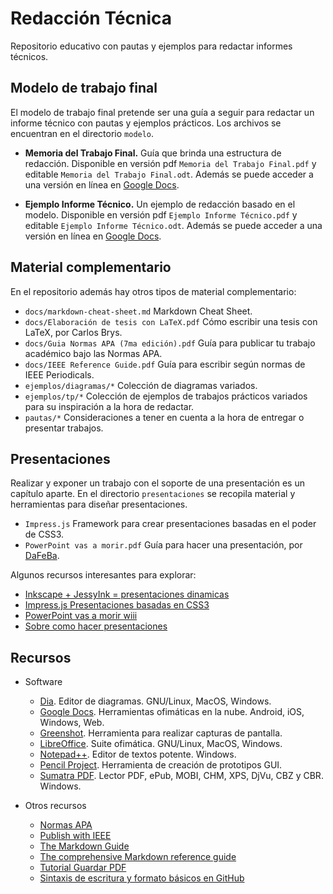 # Redacción Técnica

Repositorio educativo con pautas y ejemplos para redactar informes técnicos.

## Modelo de trabajo final

El modelo de trabajo final pretende ser una guía a seguir para redactar un informe técnico con pautas y ejemplos prácticos. Los archivos se encuentran en el directorio `modelo`.

- **Memoria del Trabajo Final.** Guía que brinda una estructura de redacción. Disponible en versión pdf `Memoria del Trabajo Final.pdf` y editable `Memoria del Trabajo Final.odt`. Además se puede acceder a una versión en línea en [Google Docs](https://docs.google.com/document/d/17LEamsrHVSWW7h_Q9vsXceS2OKmEkbil5PoUAOe40n0).

- **Ejemplo Informe Técnico.** Un ejemplo de redacción basado en el modelo. Disponible en versión pdf `Ejemplo Informe Técnico.pdf` y editable `Ejemplo Informe Técnico.odt`. Además se puede acceder a una versión en línea en [Google Docs](https://docs.google.com/document/d/1nyXuRda88w7UsFbD4Z-Drb5UBqbnPBianTHqCXTBi8o).

## Material complementario

En el repositorio además hay otros tipos de material complementario:

- `docs/markdown-cheat-sheet.md` Markdown Cheat Sheet.
- `docs/Elaboración de tesis con LaTeX.pdf` Cómo escribir una tesis con LaTeX, por Carlos Brys.
- `docs/Guia Normas APA (7ma edición).pdf` Guía para publicar tu trabajo académico bajo las Normas APA.
- `docs/IEEE Reference Guide.pdf` Guía para escribir según normas de IEEE Periodicals.
- `ejemplos/diagramas/*` Colección de diagramas variados.
- `ejemplos/tp/*` Colección de ejemplos de trabajos prácticos variados para su inspiración a la hora de redactar.
- `pautas/*` Consideraciones a tener en cuenta a la hora de entregar o presentar trabajos.

## Presentaciones

Realizar y exponer un trabajo con el soporte de una presentación es un capítulo aparte. En el directorio `presentaciones` se recopila material y herramientas para diseñar presentaciones.

- `Impress.js` Framework para crear presentaciones basadas en el poder de CSS3.
- `PowerPoint vas a morir.pdf` Guía para hacer una presentación, por [DaFeBa](http://vamox.blogspot.com/).

Algunos recursos interesantes para explorar:

- [Inkscape + JessyInk = presentaciones dinamicas](http://vamox.blogspot.com/2016/04/tutorial-inkscape-jessyink.html) 
- [Impress.js Presentaciones basadas en CSS3](https://impress.js.org/)
- [PowerPoint vas a morir wiii](http://vamox.blogspot.com/2017/10/charla-powerpoint-vas-morir-wiii.html)
- [Sobre como hacer presentaciones](http://vamox.blogspot.com/2019/08/slides-sobre-como-hacer-presentaciones.html)

## Recursos

- Software
    - [Dia](http://dia-installer.de/index.html.es). Editor de diagramas. GNU/Linux, MacOS, Windows.
    - [Google Docs](https://docs.google.com/). Herramientas ofimáticas en la nube. Android, iOS, Windows, Web.
    - [Greenshot](https://getgreenshot.org/). Herramienta para realizar capturas de pantalla. 
    - [LibreOffice](https://www.libreoffice.org/). Suite ofimática. GNU/Linux, MacOS, Windows.
    - [Notepad++](https://notepad-plus-plus.org/). Editor de textos potente. Windows.
    - [Pencil Project](https://pencil.evolus.vn/). Herramienta de creación de prototipos GUI.
    - [Sumatra PDF](https://www.sumatrapdfreader.org/free-pdf-reader.html). Lector PDF, ePub, MOBI, CHM, XPS, DjVu, CBZ y CBR. Windows.

- Otros recursos 
    - [Normas APA](https://normas-apa.org/)
    - [Publish with IEEE](https://ieeeauthorcenter.ieee.org/)
    - [The Markdown Guide](https://www.markdownguide.org/)
    - [The comprehensive Markdown reference guide](https://github.com/mattcone/markdown-guide)
    - [Tutorial Guardar PDF](https://youtu.be/A632avezFGQ)
    - [Sintaxis de escritura y formato básicos en GitHub](https://docs.github.com/es/get-started/writing-on-github/getting-started-with-writing-and-formatting-on-github/about-writing-and-formatting-on-github)

